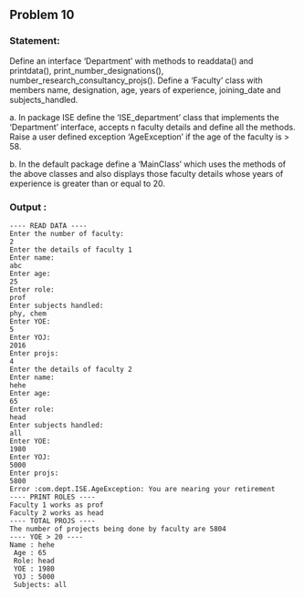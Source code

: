 ## Problem 10
### Statement: 
Define an interface ‘Department’ with methods to readdata() and printdata(), print_number_designations(), number_research_consultancy_projs(). Define a ‘Faculty’ class with members name, designation, age, years of experience, joining_date and subjects_handled.

a. In package ISE define the ‘ISE_department’ class that implements the ‘Department’ interface, accepts n faculty details and define all the methods. Raise a user defined exception ‘AgeException’ if the age of the faculty is > 58.

b. In the default package define a ‘MainClass’ which uses the methods of the above classes and also displays those faculty details whose years of experience is greater than or equal to 20.

### Output :
```
---- READ DATA ----
Enter the number of faculty:
2
Enter the details of faculty 1
Enter name:
abc
Enter age:
25
Enter role:
prof
Enter subjects handled:
phy, chem
Enter YOE:
5
Enter YOJ:
2016
Enter projs:
4
Enter the details of faculty 2
Enter name:
hehe
Enter age:
65
Enter role:
head
Enter subjects handled:
all
Enter YOE:
1980
Enter YOJ:
5000
Enter projs:
5800
Error :com.dept.ISE.AgeException: You are nearing your retirement
---- PRINT ROLES ----
Faculty 1 works as prof
Faculty 2 works as head
---- TOTAL PROJS ----
The number of projects being done by faculty are 5804
---- YOE > 20 ----
Name : hehe
 Age : 65
 Role: head
 YOE : 1980
 YOJ : 5000
 Subjects: all
 ```
